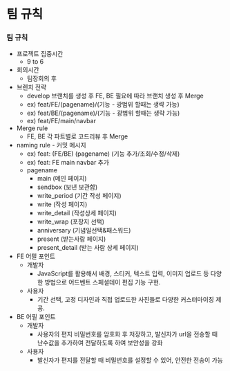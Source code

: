 # 팀 규칙

### 팀 규칙

- 프로젝트 집중시간
  - 9 to 6
- 회의시간
  - 팀장회의 후
- 브렌치 전략
  - develop 브랜치를 생성 후 FE, BE 필요에 따라 브랜치 생성 후 Merge
  - ex) feat/FE/(pagename)/(기능 - 광범위 할때는 생략 가능)
  - ex) feat/BE/(pagename)/(기능 - 광범위 할때는 생략 가능)
  - ex) feat/FE/main/navbar
- Merge rule
  - FE, BE 각 파트별로 코드리뷰 후 Merge
- naming rule - 커밋 메시지
  - ex) feat: (FE/BE) (pagename) (기능 추가/조회/수정/삭제)
  - ex) feat: FE main navbar 추가
  - pagename
    - main (메인 페이지)
    - sendbox (보낸 보관함)
    - write_period (기간 작성 페이지)
    - write (작성 페이지)
    - write_detail (작성상세 페이지)
    - write_wrap (포장지 선택)
    - anniversary (기념일선택&패스워드)
    - present (받는사람 페이지)
    - present_detail (받는 사람 상세 페이지)
- FE 어필 포인트
  - 개발자
    - JavaScript를 활용해서 배경, 스티커, 텍스트 입력, 이미지 업로드 등 다양한 방법으로 어드벤트 스페셜데이 편집 기능 구현.
  - 사용자
    - 기간 선택, 고정 디자인과 직접 업로드한 사진들로 다양한 커스터마이징 제공.
- BE 어필 포인트
  - 개발자
    - 사용자의 편지 비밀번호를 암호화 후 저장하고, 발신자가 url을 전송할 때 난수값을 추가하여 전달하도록 하여 보안성을 강화
  - 사용자
    - 발신자가 편지를 전달할 때 비밀번호를 설정할 수 있어, 안전한 전송이 가능

